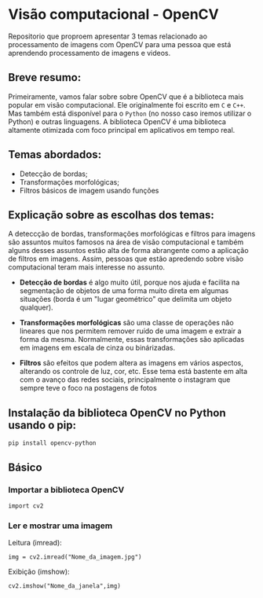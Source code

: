 # Visão computacional - OpenCV

Repositorio que proproem apresentar 3 temas relacionado ao processamento de imagens com OpenCV para uma pessoa que está aprendendo processamento de imagens e videos.

## Breve resumo:

Primeiramente, vamos falar sobre sobre OpenCV que é a biblioteca mais popular em visão computacional. Ele originalmente foi escrito em `C` e `C++`. Mas também está disponível para o `Python` (no nosso caso iremos utilizar o Python) e outras linguagens. A biblioteca OpenCV é uma biblioteca altamente otimizada com foco principal em aplicativos em tempo real.

## Temas abordados:

- Detecção de bordas;
- Transformações morfológicas;
- Filtros básicos de imagem usando funções

## Explicação sobre as escolhas dos temas:

 A deteccção de bordas, transformações morfológicas e filtros para imagens são assuntos muitos famosos na área de visão computacional e também alguns desses assuntos estão alta de forma abrangente como a aplicação de filtros em imagens. Assim, pessoas que estão apredendo sobre visão computacional teram mais interesse no assunto.
 
 - <strong>Detecção de bordas</strong> é algo muito útil, porque nos ajuda e facilita na segmentação de objetos de uma forma muito direta em algumas situações (borda é um "lugar geométrico" que delimita um objeto qualquer).
 
 - <strong>Transformações morfológicas</strong> são uma classe de operações não lineares que nos permitem remover ruído de uma imagem e extrair a forma da mesma. Normalmente, essas transformações são aplicadas em imagens em escala de cinza ou binárizadas. 
 
 - <strong>Filtros</strong> são efeitos que podem altera as imagens em vários aspectos, alterando os controle de luz, cor, etc. Esse tema está bastente em alta com o avanço das redes sociais, principalmente o instagram que sempre teve o foco na postagens de fotos


## Instalação da biblioteca OpenCV no Python usando o pip:

`pip install opencv-python`


## Básico

### Importar a biblioteca OpenCV

`import cv2`

### Ler e mostrar uma imagem

Leitura (imread):

`
img = cv2.imread("Nome_da_imagem.jpg")
`

Exibição (imshow):

`
cv2.imshow("Nome_da_janela",img)
`




